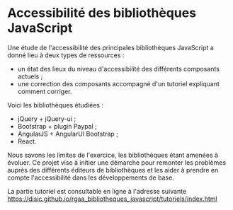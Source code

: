 # Accessibilité des bibliothèques JavaScript

Une étude de l'accessibilité des principales bibliothèques JavaScript a donné lieu à deux types de ressources :

* un état des lieux du niveau d'accessibilité des différents composants actuels ;
* une correction des composants accompagné d'un tutoriel expliquant comment corriger.

Voici les bibliothèques étudiées :

* jQuery + jQuery-ui ;
* Bootstrap + plugin Paypal ;
* AngularJS + AngularUI Bootstrap ;
* React.

Nous savons les limites de l'exercice, les bibliothèques étant amenées à évoluer. Ce projet vise à initier une démarche pour remonter les problèmes auprès des différents éditeurs de bibliothèques et les aider à prendre en compte l'accessibilité dans les développements de base.

La partie tutoriel est consultable en ligne à l'adresse suivante https://disic.github.io/rgaa_bibliotheques_javascript/tutoriels/index.html
